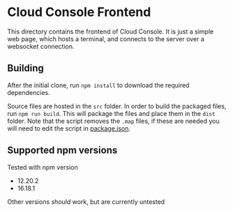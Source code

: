# Cloud Console Frontend

This directory contains the frontend of Cloud Console. It is just a simple web page, which hosts a terminal, and connects to the server over a websocket connection.

## Building

After the initial clone, run `npm install` to download the required dependencies.

Source files are hosted in the `src` folder. In order to build the packaged files,
run `npm run build`. This will package the files and place them in the `dist` folder.
Note that the script removes the `.map` files, if these are needed you will need
to edit the script in [package.json](./package.json).

## Supported npm versions

Tested with npm version

- 12.20.2
- 16.18.1

Other versions _should_ work, but are currently untested
